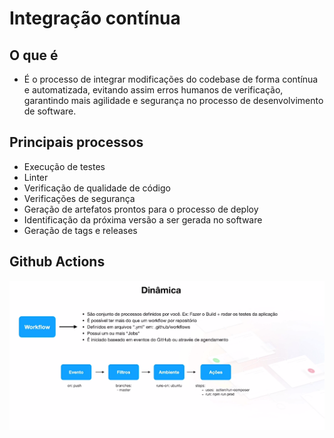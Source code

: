 # Integração contínua

## O que é
- É o processo de integrar modificações do codebase de forma contínua e automatizada, evitando assim erros humanos de verificação, garantindo mais agilidade e segurança no processo de desenvolvimento de software.

## Principais processos

- Execução de testes
- Linter
- Verificação de qualidade de código
- Verificações de segurança
- Geração de artefatos prontos para o processo de deploy
- Identificação da próxima versão a ser gerada no software
- Geração de tags e releases

## Github Actions 
![](https://github.com/PedroGuilhermeSilv/full-cycle/blob/develop/aulas/ci/img/githubactions.png)